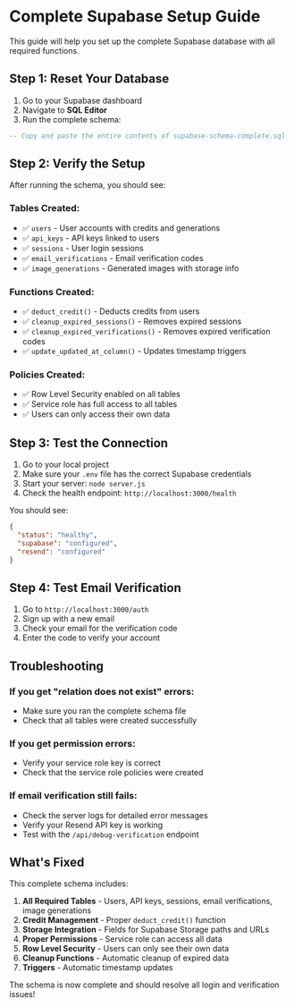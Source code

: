 # Complete Supabase Setup Guide

This guide will help you set up the complete Supabase database with all required functions.

## Step 1: Reset Your Database

1. Go to your Supabase dashboard
2. Navigate to **SQL Editor**
3. Run the complete schema:

```sql
-- Copy and paste the entire contents of supabase-schema-complete.sql
```

## Step 2: Verify the Setup

After running the schema, you should see:

### Tables Created:
- ✅ `users` - User accounts with credits and generations
- ✅ `api_keys` - API keys linked to users
- ✅ `sessions` - User login sessions
- ✅ `email_verifications` - Email verification codes
- ✅ `image_generations` - Generated images with storage info

### Functions Created:
- ✅ `deduct_credit()` - Deducts credits from users
- ✅ `cleanup_expired_sessions()` - Removes expired sessions
- ✅ `cleanup_expired_verifications()` - Removes expired verification codes
- ✅ `update_updated_at_column()` - Updates timestamp triggers

### Policies Created:
- ✅ Row Level Security enabled on all tables
- ✅ Service role has full access to all tables
- ✅ Users can only access their own data

## Step 3: Test the Connection

1. Go to your local project
2. Make sure your `.env` file has the correct Supabase credentials
3. Start your server: `node server.js`
4. Check the health endpoint: `http://localhost:3000/health`

You should see:
```json
{
  "status": "healthy",
  "supabase": "configured",
  "resend": "configured"
}
```

## Step 4: Test Email Verification

1. Go to `http://localhost:3000/auth`
2. Sign up with a new email
3. Check your email for the verification code
4. Enter the code to verify your account

## Troubleshooting

### If you get "relation does not exist" errors:
- Make sure you ran the complete schema file
- Check that all tables were created successfully

### If you get permission errors:
- Verify your service role key is correct
- Check that the service role policies were created

### If email verification still fails:
- Check the server logs for detailed error messages
- Verify your Resend API key is working
- Test with the `/api/debug-verification` endpoint

## What's Fixed

This complete schema includes:

1. **All Required Tables** - Users, API keys, sessions, email verifications, image generations
2. **Credit Management** - Proper `deduct_credit()` function
3. **Storage Integration** - Fields for Supabase Storage paths and URLs
4. **Proper Permissions** - Service role can access all data
5. **Row Level Security** - Users can only see their own data
6. **Cleanup Functions** - Automatic cleanup of expired data
7. **Triggers** - Automatic timestamp updates

The schema is now complete and should resolve all login and verification issues!

